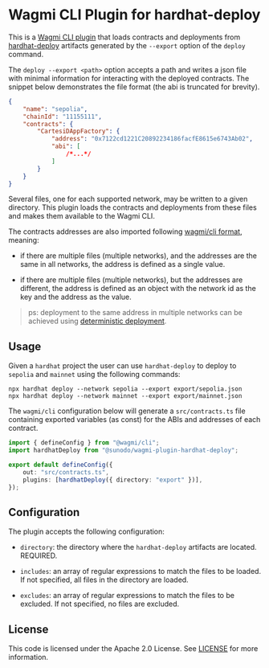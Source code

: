 # Wagmi CLI Plugin for hardhat-deploy

This is a [Wagmi CLI plugin](https://wagmi.sh/cli/plugins) that loads contracts and deployments from [hardhat-deploy](https://github.com/wighawag/hardhat-deploy) artifacts generated by the `--export` option of the `deploy` command.

The `deploy --export <path>` option accepts a path and writes a json file with minimal information for interacting with the deployed contracts. The snippet below demonstrates the file format (the abi is truncated for brevity).

```json
{
    "name": "sepolia",
    "chainId": "11155111",
    "contracts": {
        "CartesiDAppFactory": {
            "address": "0x7122cd1221C20892234186facfE8615e6743Ab02",
            "abi": [
                /*...*/
            ]
        }
    }
}
```

Several files, one for each supported network, may be written to a given directory. This plugin loads the contracts and deployments from these files and makes them available to the Wagmi CLI.

The contracts addresses are also imported following [wagmi/cli format](https://wagmi.sh/cli/configuration/options#address-optional), meaning:

-   if there are multiple files (multiple networks), and the addresses are the same in all networks, the address is defined as a single value.

-   if there are multiple files (multiple networks), but the addresses are different, the address is defined as an object with the network id as the key and the address as the value.

> ps: deployment to the same address in multiple networks can be achieved using [deterministic deployment](https://github.com/wighawag/hardhat-deploy#4-deterministicdeployment-ability-to-specify-a-deployment-factory).

## Usage

Given a `hardhat` project the user can use `hardhat-deploy` to deploy to `sepolia` and `mainnet` using the following commands:

```shell
npx hardhat deploy --network sepolia --export export/sepolia.json
npx hardhat deploy --network mainnet --export export/mainnet.json
```

The `wagmi/cli` configuration below will generate a `src/contracts.ts` file containing exported variables (as const) for the ABIs and addresses of each contract.

```typescript
import { defineConfig } from "@wagmi/cli";
import hardhatDeploy from "@sunodo/wagmi-plugin-hardhat-deploy";

export default defineConfig({
    out: "src/contracts.ts",
    plugins: [hardhatDeploy({ directory: "export" })],
});
```

## Configuration

The plugin accepts the following configuration:

-   `directory`: the directory where the `hardhat-deploy` artifacts are located. REQUIRED.

-   `includes`: an array of regular expressions to match the files to be loaded. If not specified, all files in the directory are loaded.

-   `excludes`: an array of regular expressions to match the files to be excluded. If not specified, no files are excluded.

## License

This code is licensed under the Apache 2.0 License. See [LICENSE](./LICENSE) for more information.
